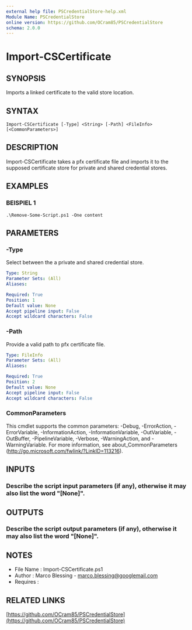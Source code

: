 ```yaml
---
external help file: PSCredentialStore-help.xml
Module Name: PSCredentialStore
online version: https://github.com/OCram85/PSCredentialStore
schema: 2.0.0
---
```


# Import-CSCertificate

## SYNOPSIS
Imports a linked certificate to the valid store location.

## SYNTAX

```
Import-CSCertificate [-Type] <String> [-Path] <FileInfo> [<CommonParameters>]
```

## DESCRIPTION
Import-CSCertificate takes a pfx certificate file and imports it to the supposed certificate store for
private and shared credential stores.

## EXAMPLES

### BEISPIEL 1
```
.\Remove-Some-Script.ps1 -One content
```

## PARAMETERS

### -Type
Select between the a private and shared credential store.

```yaml
Type: String
Parameter Sets: (All)
Aliases:

Required: True
Position: 1
Default value: None
Accept pipeline input: False
Accept wildcard characters: False
```

### -Path
Provide a valid path to pfx certificate file.

```yaml
Type: FileInfo
Parameter Sets: (All)
Aliases:

Required: True
Position: 2
Default value: None
Accept pipeline input: False
Accept wildcard characters: False
```

### CommonParameters
This cmdlet supports the common parameters: -Debug, -ErrorAction, -ErrorVariable, -InformationAction, -InformationVariable, -OutVariable, -OutBuffer, -PipelineVariable, -Verbose, -WarningAction, and -WarningVariable. For more information, see about_CommonParameters (http://go.microsoft.com/fwlink/?LinkID=113216).

## INPUTS

### Describe the script input parameters (if any), otherwise it may also list the word "[None]".
## OUTPUTS

### Describe the script output parameters (if any), otherwise it may also list the word "[None]".
## NOTES
- File Name   : Import-CSCertificate.ps1
- Author      : Marco Blessing - marco.blessing@googlemail.com
- Requires    :

## RELATED LINKS

[https://github.com/OCram85/PSCredentialStore](https://github.com/OCram85/PSCredentialStore)


